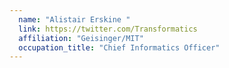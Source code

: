 ```yaml
---
  name: "Alistair Erskine "
  link: https://twitter.com/Transformatics
  affiliation: "Geisinger/MIT"
  occupation_title: "Chief Informatics Officer"
---
```

